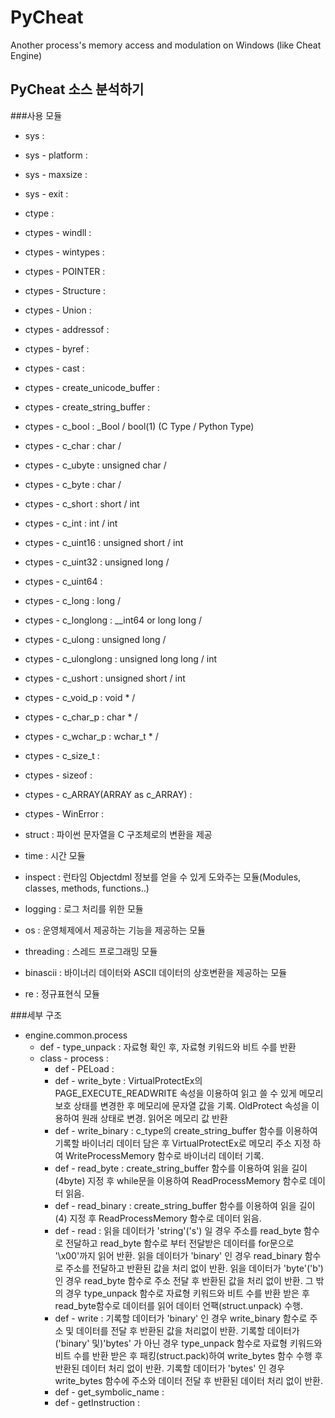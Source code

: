 # PyCheat
Another process's memory access and modulation on Windows (like Cheat Engine)

## PyCheat 소스 분석하기
###사용 모듈  
* sys :  
 * sys - platform :  
 * sys - maxsize :  
 * sys - exit :  

* ctype :  
 * ctypes - windll :  
 * ctypes - wintypes :  
 * ctypes - POINTER :  
 * ctypes - Structure :  
 * ctypes - Union :  
 * ctypes - addressof :  
 * ctypes - byref :  
 * ctypes - cast :  
 * ctypes - create_unicode_buffer :  
 * ctypes - create_string_buffer :  
 * ctypes - c_bool : _Bool / bool(1) (C Type / Python Type)  
 * ctypes - c_char : char / 
 * ctypes - c_ubyte : unsigned char / 
 * ctypes - c_byte  : char / 
 * ctypes - c_short : short / int  
 * ctypes - c_int : int / int  
 * ctypes - c_uint16 : unsigned short / int  
 * ctypes - c_uint32 : unsigned long / 
 * ctypes - c_uint64 :  
 * ctypes - c_long : long / 
 * ctypes - c_longlong : __int64 or long long / 
 * ctypes - c_ulong : unsigned long / 
 * ctypes - c_ulonglong : unsigned long long / int  
 * ctypes - c_ushort : unsigned short / int   
 * ctypes - c_void_p : void * / 
 * ctypes - c_char_p : char * / 
 * ctypes - c_wchar_p : wchar_t * / 
 * ctypes - c_size_t :  
 * ctypes - sizeof :  
 * ctypes - c_ARRAY(ARRAY as c_ARRAY) :  
 * ctypes - WinError :  
* struct : 파이썬 문자열을 C 구조체로의 변환을 제공  
* time : 시간 모듈  
* inspect : 런타임 Objectdml 정보를 얻을 수 있게 도와주는 모듈(Modules, classes, methods, functions..)  
* logging : 로그 처리를 위한 모듈  
* os : 운영체제에서 제공하는 기능을 제공하는 모듈  
* threading : 스레드 프로그래밍 모듈  
* binascii : 바이너리 데이터와 ASCII 데이터의 상호변환을 제공하는 모듈  
* re : 정규표현식 모듈  
  
###세부 구조  

* engine.common.process
  * def - type_unpack : 자료형 확인 후, 자료형 키워드와 비트 수를 반환
  * class - process : 
    * def - PELoad :  
    * def - write_byte : VirtualProtectEx의 PAGE_EXECUTE_READWRITE 속성을 이용하여 읽고 쓸 수 있게 메모리 보호 상태를 변경한 후 메모리에 문자열 값을 기록. OldProtect 속성을 이용하여 원래 상태로 변경. 읽어온 메모리 값 반환  
    * def - write_binary : c_type의 create_string_buffer 함수를 이용하여 기록할 바이너리 데이터 담은 후 VirtualProtectEx로 메모리 주소 지정 하여 WriteProcessMemory 함수로 바이너리 데이터 기록.
    * def - read_byte : create_string_buffer 함수를 이용하여 읽을 길이(4byte) 지정 후 while문을 이용하여 ReadProcessMemory 함수로 데이터 읽음.
    * def - read_binary : create_string_buffer 함수를 이용하여 읽을 길이(4) 지정 후 ReadProcessMemory 함수로 데이터 읽음.
    * def - read : 읽을 데이터가 'string'('s') 일 경우 주소를 read_byte 함수로 전달하고 read_byte 함수로 부터 전달받은 데이터를  for문으로 '\x00'까지 읽어 반환. 읽을 데이터가 'binary' 인 경우 read_binary 함수로 주소를 전달하고 반환된 값을 처리 없이 반환. 읽을 데이터가 'byte'('b')인 경우 read_byte 함수로 주소 전달 후 반환된 값을 처리 없이 반환. 그 밖의 경우 type_unpack 함수로 자료형 키워드와 비트 수를 반환 받은 후 read_byte함수로 데이터를 읽어 데이터 언팩(struct.unpack) 수행.
    * def - write : 기록할 데이터가 'binary' 인 경우 write_binary 함수로 주소 및 데이터를 전달 후 반환된 값을 처리없이 반환. 기록할 데이터가 ('binary' 및)'bytes' 가 아닌 경우 type_unpack 함수로 자료형 키워드와 비트 수를 반환 받은 후 패킹(struct.pack)하여 write_bytes 함수 수행 후 반환된 데이터 처리 없이 반환. 기록할 데이터가 'bytes' 인 경우 write_bytes 함수에 주소와 데이터 전달 후 반환된 데이터 처리 없이 반환.
    * def - get_symbolic_name : 
    * def - getInstruction : 
